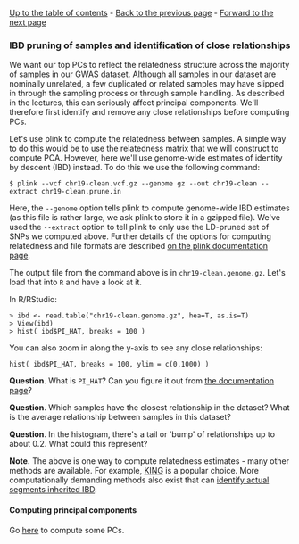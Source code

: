 [Up to the table of contents](Introduction.md) - [Back to the previous page](ld_pruning.md) - [Forward to the next page](computing_PCs.md)

### IBD pruning of samples and identification of close relationships

We want our top PCs to reflect the relatedness structure across the majority of samples in our
GWAS dataset. Although all samples in our dataset are nominally unrelated, a few duplicated or
related samples may have slipped in through the sampling process or through sample handling. As
described in the lectures, this can seriously affect principal components. We'll therefore first
identify and remove any close relationships before computing PCs.

Let's use plink to compute the relatedness between samples. A simple way to do this would be to use
the relatedness matrix that we will construct to compute PCA. However, here we'll use genome-wide
estimates of identity by descent (IBD) instead. To do this we use the following command:

```
$ plink --vcf chr19-clean.vcf.gz --genome gz --out chr19-clean --extract chr19-clean.prune.in
```

Here, the `--genome` option tells plink to compute genome-wide IBD estimates (as this file is rather large, we ask plink to store it in a gzipped file).  We've used the `--extract` option to tell plink to only use the LD-pruned set of SNPs we computed above.  Further details of the options for computing relatedness and file formats are described [on the plink documentation page](https://www.cog-genomics.org/plink2/ibd).

The output file from the command above is in `chr19-clean.genome.gz`. Let's load that into `R`
and have a look at it.

In R/RStudio:

```
> ibd <- read.table("chr19-clean.genome.gz", hea=T, as.is=T)
> View(ibd)
> hist( ibd$PI_HAT, breaks = 100 )
```

You can also zoom in along the y-axis to see any close relationships:

```
hist( ibd$PI_HAT, breaks = 100, ylim = c(0,1000) )
```

**Question**. What is `PI_HAT`? Can you figure it out from [the documentation
page](https://www.cog-genomics.org/plink2/ibd)?

**Question**. Which samples have the closest relationship in the dataset?  What is the average relationship between samples in this dataset?

**Question**. In the histogram, there's a tail or 'bump' of relationships up to about 0.2.  What could this represent?

**Note.** The above is one way to compute relatedness estimates - many other methods are available.
For example, [KING](https://www.kingrelatedness.com) is a popular choice.  More computationally demanding methods also exist that can [identify actual segments inherited IBD](https://www.ncbi.nlm.nih.gov/pmc/articles/PMC7553009/).

#### Computing principal components

Go [here](computing_PCs.md) to compute some PCs.

